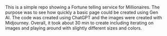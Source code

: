 This is a simple repo showing a Fortune telling service for Millionaires. 
The purpose was to see how quickly a basic page could be created using Gen AI. The code was created using ChatGPT and the images were created with Midjourney. 
Overall, it took about 30 min to create including iterating on images and playing around with slightly different sizes and colors.
